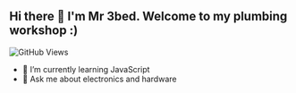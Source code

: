 ## Hi there 👋 I'm Mr 3bed. Welcome to my plumbing workshop :) 
![GitHub Views](https://komarev.com/ghpvc/?username=onebyte0x00)

- 🌱 I’m currently learning JavaScript
- 💬 Ask me about electronics and hardware
   
<!--
**onebyte0x00/onebyte0x00** is a ✨ _special_ ✨ repository because its `README.md` (this file) appears on your GitHub profile.

Here are some ideas to get you started:

- 🔭 I’m currently working on ...
- 🌱 I’m currently learning ...el
- 👯 I’m looking to collaborate on ...
- 🤔 I’m looking for help with ...
- 💬 Ask me about ...
- 📫 How to reach me: ...
- 😄 Pronouns: ...
- ⚡ Fun fact: ...
-->
